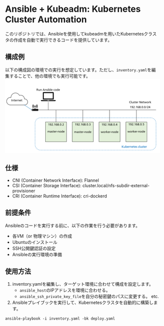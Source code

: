 # Ansible + Kubeadm: Kubernetes Cluster Automation
このリポジトリでは、Ansibleを使用してkubeadmを用いたKubernetesクラスタの作成を自動で実行できるコードを提供しています。
## 構成例
以下の構成図の環境での実行を想定しています。ただし、`inventory.yaml`を編集することで、他の環境でも実行可能です。
![sample-cluster](sample-cluster.png)
## 仕様
- CNI (Container Network Interface): Flannel
- CSI (Container Storage Interface): cluster.local/nfs-subdir-external-provisioner
- CRI (Container Runtime Interface): cri-dockerd
## 前提条件
Ansibleのコードを実行する前に、以下の作業を行う必要があります。
- 各VM（or 物理マシン）の作成
- Ubuntuのインストール
- SSH公開鍵認証の設定
- Ansibleの実行環境の準備
## 使用方法
1. inventory.yamlを編集し、ターゲット環境に合わせて構成を設定します。
   - `ansible_host`のIPアドレスを環境に合わせる。
   - `ansible_ssh_private_key_file`を自分の秘密鍵のパスに変更する。 etc.
2. Ansibleプレイブックを実行して、Kubernetesクラスタを自動的に構築します。
```
ansible-playbook -i inventory.yaml -bk deploy.yaml
```
